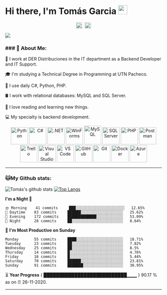 # Hi there, I'm Tomás Garcia <img src="https://github.com/TheDudeThatCode/TheDudeThatCode/blob/master/Assets/Hi.gif" width="29px">
<p align="center">
<a href="https://www.linkedin.com/in/tomas-ezequiel-garcia/" target="blank"><img align="center" src="https://cdn.jsdelivr.net/npm/simple-icons@3.0.1/icons/linkedin.svg" alt="apoorvtyagi" height="20" width="20" /></a>&nbsp;
<a href="mailto:tomasgarcia003@gmail.com" target="_blank">
  <img align="center" src="https://cdn.jsdelivr.net/npm/simple-icons@3.0.1/icons/gmail.svg" alt="Gmail" height="20" width="20" />
</a>



</p>

![](https://camo.githubusercontent.com/992babdffd8c74a1502de375fbdf7e4d54773242/68747470733a2f2f6d656469612e67697068792e636f6d2f6d656469612f53576f536b4e36447854737a71494b4571762f67697068792e676966)

### ### 🤵 About Me:

🏦 I work at DER Distribuciones in the IT department as a Backend Developer and IT Support.  

🎓 I'm studying a Technical Degree in Programming at UTN Pacheco.  

🤔 I use daily C#, Python, PHP.  

🛢️ I work with relational databases: MySQL and SQL Server.  

🌱 I love reading and learning new things.  

💻 My specialty is backend development.  


<p align="center">
  <!-- Python -->
  <img src="https://cdn.jsdelivr.net/gh/devicons/devicon/icons/python/python-original.svg" alt="Python" width="55" height="55"/>
  <!-- C# -->
  <img src="https://cdn.jsdelivr.net/gh/devicons/devicon/icons/csharp/csharp-original.svg" alt="C#" width="55" height="55"/>
  <!-- .NET -->
  <img src="https://upload.wikimedia.org/wikipedia/commons/e/ee/.NET_Core_Logo.svg" alt=".NET" width="55" height="55"/>
  <!-- WinForms -->
  <img src="https://upload.wikimedia.org/wikipedia/commons/0/0e/Microsoft_.NET_logo.png" alt="WinForms" width="55" height="55"/>
  <!-- MySQL -->
  <img src="https://cdn.jsdelivr.net/gh/devicons/devicon/icons/mysql/mysql-original-wordmark.svg" alt="MySQL" width="55" height="60"/>
  <!-- SQL Server -->
  <img src="https://www.svgrepo.com/show/303229/microsoft-sql-server-logo.svg" alt="SQL Server" width="55" height="55"/>
  <!-- PHP -->
  <img src="https://cdn.jsdelivr.net/gh/devicons/devicon/icons/php/php-original.svg" alt="PHP" width="55" height="55"/>
  <!-- Postman -->
  <img src="https://www.vectorlogo.zone/logos/getpostman/getpostman-icon.svg" alt="Postman" width="55" height="55"/>
  <!-- Trello -->
  <img src="https://www.vectorlogo.zone/logos/trello/trello-icon.svg" alt="Trello" width="55" height="55"/>
  <!-- Visual Studio -->
  <img src="https://visualstudio.microsoft.com/wp-content/uploads/2021/10/Product-Icon.svg" alt="Visual Studio" width="55" height="55"/>
  <!-- Visual Studio Code -->
  <img src="https://cdn.jsdelivr.net/gh/devicons/devicon/icons/vscode/vscode-original.svg" alt="VS Code" width="55" height="55"/>
  <!-- GitHub -->
  <img src="https://cdn.jsdelivr.net/gh/devicons/devicon/icons/github/github-original.svg" alt="GitHub" width="55" height="55"/>
  <!-- Git -->
  <img src="https://cdn.jsdelivr.net/gh/devicons/devicon/icons/git/git-original.svg" alt="Git" width="55" height="55"/>
  <!-- Docker -->
  <img src="https://cdn.jsdelivr.net/gh/devicons/devicon/icons/docker/docker-original.svg" alt="Docker" width="55" height="55"/>
  <!-- Azure -->
  <img src="https://www.vectorlogo.zone/logos/microsoft_azure/microsoft_azure-icon.svg" alt="Azure" width="55" height="55"/>
</p>


---
### 🐱My Github stats:
![Tomás's github stats](https://github-readme-stats.vercel.app/api?username=tomga1&show_icons=true&title_color=ffc857&icon_color=8ac926&text_color=daf7dc&bg_color=151515&hide=["stars"])
[![Top Langs](https://github-readme-stats.vercel.app/api/top-langs/?username=tomga1&layout=compact&text_color=daf7dc&bg_color=151515)](https://github.com/anuraghazra/github-readme-stats)


<!--START_SECTION:waka-->
**I'm a Night 🦉** 

```text
🌞 Morning    41 commits     ███░░░░░░░░░░░░░░░░░░░░░░   12.65% 
🌆 Daytime    83 commits     ██████░░░░░░░░░░░░░░░░░░░   25.62% 
🌃 Evening    172 commits    █████████████░░░░░░░░░░░░   53.09% 
🌙 Night      28 commits     ██░░░░░░░░░░░░░░░░░░░░░░░   8.64%

```
📅 **I'm Most Productive on Sunday** 

```text
Monday       55 commits     ████░░░░░░░░░░░░░░░░░░░░░   18.71% 
Tuesday      23 commits     ██░░░░░░░░░░░░░░░░░░░░░░░   7.82% 
Wednesday    25 commits     ██░░░░░░░░░░░░░░░░░░░░░░░   8.5% 
Thursday     14 commits     █░░░░░░░░░░░░░░░░░░░░░░░░   4.76% 
Friday       16 commits     █░░░░░░░░░░░░░░░░░░░░░░░░   5.44% 
Saturday     70 commits     ██████░░░░░░░░░░░░░░░░░░░   23.81% 
Sunday       91 commits     ███████░░░░░░░░░░░░░░░░░░   30.95%

```



<!--END_SECTION:waka-->

⏳ **Year Progress** { ███████████████████████████▁▁▁ } 90.17 % as on ⏰ 26-11-2020.

---


